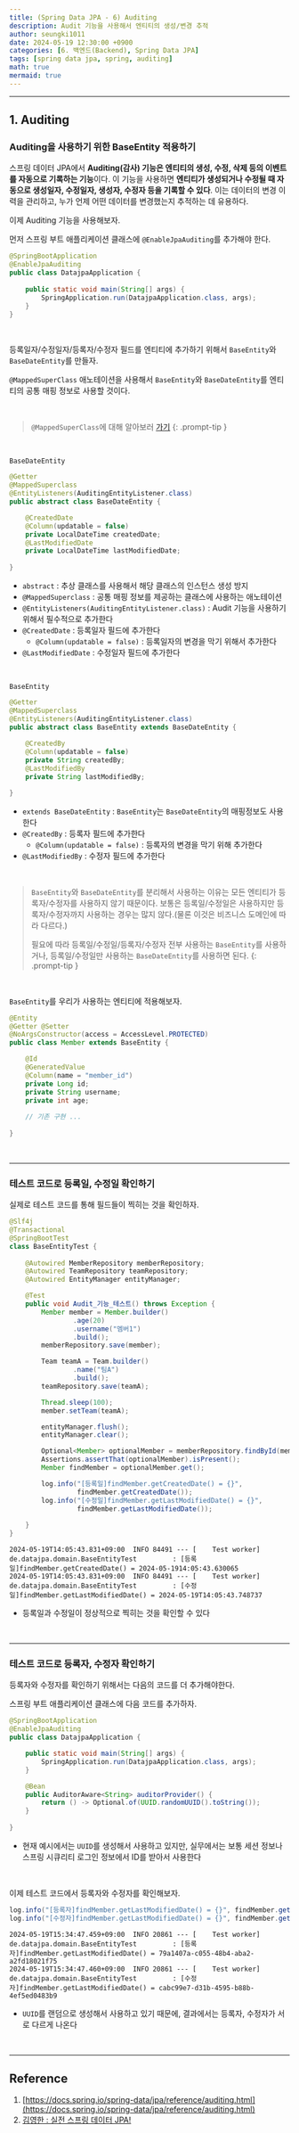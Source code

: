 ```yaml
---
title: (Spring Data JPA - 6) Auditing
description: Audit 기능을 사용해서 엔티티의 생성/변경 추적
author: seungki1011
date: 2024-05-19 12:30:00 +0900
categories: [6. 백엔드(Backend), Spring Data JPA]
tags: [spring data jpa, spring, auditing]
math: true
mermaid: true
---
```


---

## 1. Auditing

### Auditing을 사용하기 위한 BaseEntity 적용하기

스프링 데이터 JPA에서 **Auditing(감사) 기능은 엔티티의 생성, 수정, 삭제 등의 이벤트를 자동으로 기록하는 기능**이다. 이 기능을 사용하면 **엔티티가 생성되거나 수정될 때 자동으로 생성일자, 수정일자, 생성자, 수정자 등을 기록할 수 있다**. 이는 데이터의 변경 이력을 관리하고, 누가 언제 어떤 데이터를 변경했는지 추적하는 데 유용하다.

이제 Auditing 기능을 사용해보자.

먼저 스프링 부트 애플리케이션 클래스에 `@EnableJpaAuditing`를 추가해야 한다.

```java
@SpringBootApplication
@EnableJpaAuditing
public class DatajpaApplication {
  
	public static void main(String[] args) {
		SpringApplication.run(DatajpaApplication.class, args);
	}
}
```

<br>

등록일자/수정일자/등록자/수정자 필드를 엔티티에 추가하기 위해서 `BaseEntity`와 `BaseDateEntity`를 만들자.

`@MappedSuperClass` 애노테이션을 사용해서 `BaseEntity`와 `BaseDateEntity`를 엔티티의 공통 매핑 정보로 사용할 것이다. 

<br>

> `@MappedSuperClass`에 대해 알아보러 [가기](https://seungki1011.github.io/posts/jpa-6-inheritance-mapping/#5-mappedsuperclass)
{: .prompt-tip }

<br>

`BaseDateEntity`

```java
@Getter
@MappedSuperclass
@EntityListeners(AuditingEntityListener.class)
public abstract class BaseDateEntity {

    @CreatedDate
    @Column(updatable = false)
    private LocalDateTime createdDate;
    @LastModifiedDate
    private LocalDateTime lastModifiedDate;
  
}
```

* `abstract` : 추상 클래스를 사용해서 해당 클래스의 인스턴스 생성 방지
* `@MappedSuperclass` : 공통 매핑 정보를 제공하는 클래스에 사용하는 애노테이션
* `@EntityListeners(AuditingEntityListener.class)` : Audit 기능을 사용하기 위해서 필수적으로 추가한다 
* `@CreatedDate` : 등록일자 필드에 추가한다
  * `@Column(updatable = false)` : 등록일자의 변경을 막기 위해서 추가한다
* `@LastModifiedDate` : 수정일자 필드에 추가한다 

<br>

`BaseEntity`

```java
@Getter
@MappedSuperclass
@EntityListeners(AuditingEntityListener.class)
public abstract class BaseEntity extends BaseDateEntity {
    
    @CreatedBy
    @Column(updatable = false)
    private String createdBy;
    @LastModifiedBy
    private String lastModifiedBy;

}
```

* `extends BaseDateEntity` : `BaseEntity`는 `BaseDateEntity`의 매핑정보도 사용한다
* `@CreatedBy` : 등록자 필드에 추가한다
  * `@Column(updatable = false)` : 등록자의 변경을 막기 위해 추가한다
* `@LastModifiedBy` : 수정자 필드에 추가한다

<br>

> `BaseEntity`와 `BaseDateEntity`를 분리해서 사용하는 이유는 모든 엔티티가 등록자/수정자를 사용하지 않기 때문이다. 보통은 등록일/수정일은 사용하지만 등록자/수정자까지 사용하는 경우는 많지 않다.(물론 이것은 비즈니스 도메인에 따라 다르다.)
>
> 필요에 따라 등록일/수정일/등록자/수정자 전부 사용하는 `BaseEntity`를 사용하거나, 등록일/수정일만 사용하는 `BaseDateEntity`를 사용하면 된다.
{: .prompt-tip }

<br>

`BaseEntity`를 우리가 사용하는 엔티티에 적용해보자.

```java
@Entity
@Getter @Setter
@NoArgsConstructor(access = AccessLevel.PROTECTED)
public class Member extends BaseEntity {

    @Id
    @GeneratedValue
    @Column(name = "member_id")
    private Long id;
    private String username;
    private int age;
    
    // 기존 구현 ...
  
}
```

<br>

---

### 테스트 코드로 등록일, 수정일 확인하기

실제로 테스트 코드를 통해 필드들이 찍히는 것을 확인하자.

```java
@Slf4j
@Transactional
@SpringBootTest
class BaseEntityTest {
  
    @Autowired MemberRepository memberRepository;
    @Autowired TeamRepository teamRepository;
    @Autowired EntityManager entityManager;

    @Test
    public void Audit_기능_테스트() throws Exception {
        Member member = Member.builder()
                .age(20)
                .username("멤버1")
                .build();
        memberRepository.save(member);

        Team teamA = Team.builder()
                .name("팀A")
                .build();
        teamRepository.save(teamA);

        Thread.sleep(100);
        member.setTeam(teamA);

        entityManager.flush();
        entityManager.clear();

        Optional<Member> optionalMember = memberRepository.findById(member.getId());
        Assertions.assertThat(optionalMember).isPresent();
        Member findMember = optionalMember.get();

        log.info("[등록일]findMember.getCreatedDate() = {}", 
                 findMember.getCreatedDate());
        log.info("[수정일]findMember.getLastModifiedDate() = {}", 
                 findMember.getLastModifiedDate());
      
    }
}
```

```
2024-05-19T14:05:43.831+09:00  INFO 84491 --- [    Test worker] de.datajpa.domain.BaseEntityTest         : [등록일]findMember.getCreatedDate() = 2024-05-1914:05:43.630065
2024-05-19T14:05:43.831+09:00  INFO 84491 --- [    Test worker] de.datajpa.domain.BaseEntityTest         : [수정일]findMember.getLastModifiedDate() = 2024-05-19T14:05:43.748737
```

* 등록일과 수정일이 정상적으로 찍히는 것을 확인할 수 있다

<br>

---

### 테스트 코드로 등록자, 수정자 확인하기

등록자와 수정자를 확인하기 위해서는 다음의 코드를 더 추가해야한다.

스프링 부트 애플리케이션 클래스에 다음 코드를 추가하자.

```java
@SpringBootApplication
@EnableJpaAuditing
public class DatajpaApplication {

	public static void main(String[] args) {
		SpringApplication.run(DatajpaApplication.class, args);
	}

	@Bean
	public AuditorAware<String> auditorProvider() {
		return () -> Optional.of(UUID.randomUUID().toString());
	}
	
}
```

* 현재 예시에서는 `UUID`를 생성해서 사용하고 있지만, 실무에서는 보통 세션 정보나 스프링 시큐리티 로그인 정보에서 ID를 받아서 사용한다

<br>

이제 테스트 코드에서 등록자와 수정자를 확인해보자.

```java
log.info("[등록자]findMember.getLastModifiedDate() = {}", findMember.getCreatedBy());
log.info("[수정자]findMember.getLastModifiedDate() = {}", findMember.getLastModifiedBy());
```

```
2024-05-19T15:34:47.459+09:00  INFO 20861 --- [    Test worker] de.datajpa.domain.BaseEntityTest         : [등록자]findMember.getLastModifiedDate() = 79a1407a-c055-48b4-aba2-a2fd18021f75
2024-05-19T15:34:47.460+09:00  INFO 20861 --- [    Test worker] de.datajpa.domain.BaseEntityTest         : [수정자]findMember.getLastModifiedDate() = cabc99e7-d31b-4595-b88b-4ef5ed0483b9
```

* `UUID`를 랜덤으로 생성해서 사용하고 있기 때문에, 결과에서는 등록자, 수정자가 서로 다르게 나온다

<br>


---

## Reference

1. [https://docs.spring.io/spring-data/jpa/reference/auditing.html](https://docs.spring.io/spring-data/jpa/reference/auditing.html)
1. [김영한 : 실전 스프링 데이터 JPA!](https://www.inflearn.com/course/%EC%8A%A4%ED%94%84%EB%A7%81-%EB%8D%B0%EC%9D%B4%ED%84%B0-JPA-%EC%8B%A4%EC%A0%84/dashboard)